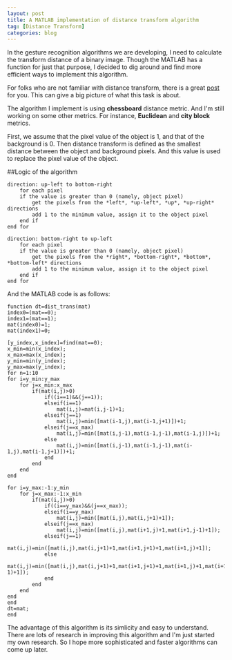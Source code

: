 ```yaml
---
layout: post
title: A MATLAB implementation of distance transform algorithm
tag: [Distance Transform]
categories: blog
---
```


In the gesture recognition algorithms we are developing, I need to calculate the transform distance of a binary image. Though the MATLAB has a function for just that purpose, I decided to dig around and find more efficient ways to implement this algorithm.

For folks who are not familiar with distance transform, there is a great [post](http://homepages.inf.ed.ac.uk/rbf/HIPR2/distance.htm) for you. This can give a big picture of what this task is about.

The algorithm I implement is using **chessboard** distance metric. And I'm still working on some other metrics. For instance, **Euclidean** and **city block** metrics.

First, we assume that the pixel value of the object is 1, and that of the background is 0. Then distance transform is defined as the smallest distance between the object and background pixels. And this value is used to replace the pixel value of the object.

##Logic of the algorithm


	direction: up-left to bottom-right
    	for each pixel
		if the value is greater than 0 (namely, object pixel)
			get the pixels from the *left*, *up-left*, *up*, *up-right*   directions
			add 1 to the minimum value, assign it to the object pixel
		end if
	end for

	direction: bottom-right to up-left
    	for each pixel
		if the value is greater than 0 (namely, object pixel)
			get the pixels from the *right*, *bottom-right*, *bottom*, *bottom-left* directions
			add 1 to the minimum value, assign it to the object pixel
		end if
	end for


And the MATLAB code is as follows:

    function dt=dist_trans(mat)
    index0=(mat==0);
    index1=(mat==1);
    mat(index0)=1;
    mat(index1)=0;
    
    [y_index,x_index]=find(mat==0);
    x_min=min(x_index);
    x_max=max(x_index);
    y_min=min(y_index);
    y_max=max(y_index);
    for n=1:10
    for i=y_min:y_max
        for j=x_min:x_max
            if(mat(i,j)>0)
                if((i==1)&&(j==1));
                elseif(i==1)
                    mat(i,j)=mat(i,j-1)+1;
                elseif(j==1)
                    mat(i,j)=min([mat(i-1,j),mat(i-1,j+1)])+1;
                elseif(j==x_max)
                    mat(i,j)=min([mat(i,j-1),mat(i-1,j-1),mat(i-1,j)])+1;
                else
                    mat(i,j)=min([mat(i,j-1),mat(i-1,j-1),mat(i-1,j),mat(i-1,j+1)])+1;
                end
            end
        end
    end
    
    for i=y_max:-1:y_min
        for j=x_max:-1:x_min
            if(mat(i,j)>0)
                if((i==y_max)&&(j==x_max));
                elseif(i==y_max)
                    mat(i,j)=min([mat(i,j),mat(i,j+1)+1]);
                elseif(j==x_max)
                    mat(i,j)=min([mat(i,j),mat(i+1,j)+1,mat(i+1,j-1)+1]);
                elseif(j==1)
                    mat(i,j)=min([mat(i,j),mat(i,j+1)+1,mat(i+1,j+1)+1,mat(i+1,j)+1]);
                else
                    mat(i,j)=min([mat(i,j),mat(i,j+1)+1,mat(i+1,j+1)+1,mat(i+1,j)+1,mat(i+1,j-1)+1]);
                end
            end
        end
    end
    end
    dt=mat;
    end

The advantage of this algorithm is its simlicity and easy to understand. There are lots of research in improving this algorithm and I'm just started my own research. So I hope more sophisticated and faster algorithms can come up later.